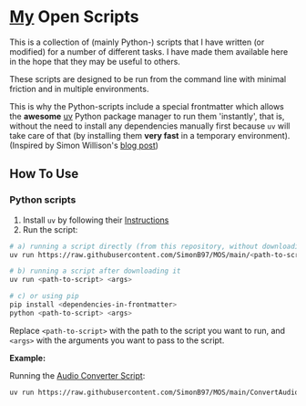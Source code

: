 # [My](https://github.com/SimonB97) Open Scripts

This is a collection of (mainly Python-) scripts that I have written (or modified) for a number of different tasks. I have made them available here in the hope that they may be useful to others.

These scripts are designed to be run from the command line with minimal friction and in multiple environments.

This is why the Python-scripts include a special frontmatter which allows the **awesome** [uv](https://docs.astral.sh/uv/) Python package manager to run them 'instantly', that is, without the need to install any dependencies manually first because `uv` will take care of that (by installing them **very fast** in a temporary environment). (Inspired by Simon Willison's [blog post](https://simonwillison.net/2024/Dec/19/one-shot-python-tools/))


## How To Use

### Python scripts

1. Install `uv` by following their [Instructions](https://github.com/astral-sh/uv?tab=readme-ov-file#installation)
2. Run the script:
```bash
# a) running a script directly (from this repository, without downloading it first)
uv run https://raw.githubusercontent.com/SimonB97/MOS/main/<path-to-script> <args>

# b) running a script after downloading it
uv run <path-to-script> <args>

# c) or using pip
pip install <dependencies-in-frontmatter>
python <path-to-script> <args>
```

Replace `<path-to-script>` with the path to the script you want to run, and `<args>` with the arguments you want to pass to the script.


**Example:**

Running the [Audio Converter Script](https://github.com/SimonB97/my-open-scripts/tree/main/ConvertAudioToMp3):
```bash
uv run https://raw.githubusercontent.com/SimonB97/MOS/main/ConvertAudioToMp3/mp3.py input_folder -o output_folder
```
